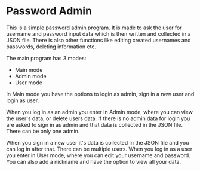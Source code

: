 # Password Admin

This is a simple password admin program.
It is made to ask the user for username and password input data which
is then written and collected in a JSON file. There is also other functions
like editing created usernames and passwords, deleting information etc.

The main program has 3 modes:
- Main mode
- Admin mode
- User mode

In Main mode you have the options to login as admin, sign in a new user and login as user.

When you log in as an admin you enter in Admin mode, where you can view the user's data, or
delete users data.
If there is no admin data for login you are asked to sign in as admin and that data is collected
in the JSON file. There can be only one admin.

When you sign in a new user it's data is collected in the JSON file and you can log in after that.
There can be multiple users.
When you log in as a user you enter in User mode, where you can edit your username and password.
You can also add a nickname and have the option to view all your data.